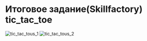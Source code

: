 # Итоговое задание(Skillfactory) tic_tac_toe
![tic_tac_tous_1](https://github.com/stanislav1800/tic_tac_toe/assets/77958472/7a3dc699-a9ec-4729-85d6-991f0e4d6e16)
![tic_tac_tous_2](https://github.com/stanislav1800/tic_tac_toe/assets/77958472/e6d6469f-7d08-485c-83ce-6acf02935ee9)
